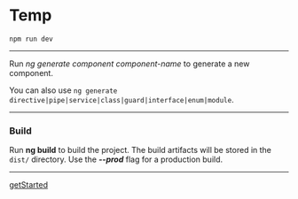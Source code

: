 # Temp

```
npm run dev
```

***

Run *ng generate component component-name* to generate a new component. 

You can also use `ng generate directive|pipe|service|class|guard|interface|enum|module`.

***

### Build

Run **ng build** to build the project. The build artifacts will be stored in the `dist/` directory. Use the ***--prod*** flag for a production build.

***

[getStarted](https://programmingwithmosh.com/angular/angular-4-tutorial/)